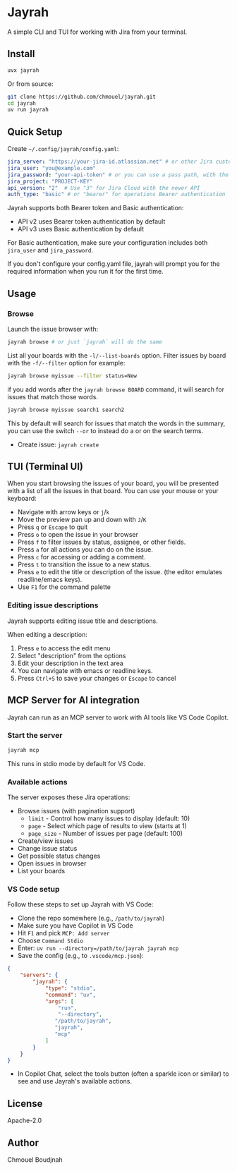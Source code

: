 # Jayrah

A simple CLI and TUI for working with Jira from your terminal.

## Install

```sh
uvx jayrah
```

Or from source:

```sh
git clone https://github.com/chmouel/jayrah.git
cd jayrah
uv run jayrah
```

## Quick Setup

Create `~/.config/jayrah/config.yaml`:

```yaml
jira_server: "https://your-jira-id.atlassian.net" # or other Jira custom server URL
jira_user: "you@example.com"
jira_password: "your-api-token" # or you can use a pass path, with the pass:: prefix, for example pass::jira/token
jira_project: "PROJECT-KEY"
api_version: "2"  # Use "3" for Jira Cloud with the newer API
auth_type: "basic" # or "bearer" for operations Bearer authentication
```

Jayrah supports both Bearer token and Basic authentication:

- API v2 uses Bearer token authentication by default
- API v3 uses Basic authentication by default

For Basic authentication, make sure your configuration includes both `jira_user` and `jira_password`.

If you don't configure your config.yaml file, jayrah will prompt you for the
required information when you run it for the first time.

## Usage

### Browse

Launch the issue browser with:

```sh
jayrah browse # or just `jayrah` will do the same
```

List all your boards with the `-l/--list-boards` option.
Filter issues by board with the `-f/--filter` option for example:

```sh
jayrah browse myissue --filter status=New
```

if you add words after the `jayrah browse BOARD` command, it will search for
issues that match those words.

```sh
jayrah browse myissue search1 search2
```

This by default will search for issues that match the words in the summary, you
can use the switch `--or` to instead do a or on the search terms.

- Create issue: `jayrah create`

## TUI (Terminal UI)

When you start browsing the issues of your board, you will be presented with a
list of all the issues in that board. You can use your mouse or your keyboard:

- Navigate with arrow keys or `j`/`k`
- Move the preview pan up and down with `J`/`K`
- Press `q` or `Escape` to quit
- Press `o` to open the issue in your browser
- Press `f` to filter issues by status, assignee, or other fields.
- Press `a` for all actions you can do on the issue.
- Press `c` for accessing or adding a comment.
- Press `t` to transition the issue to a new status.
- Press `e` to edit the title or description of the issue. (the editor emulates
  readline/emacs keys).
- Use `F1` for the command palette

### Editing issue descriptions

Jayrah supports editing issue title and descriptions.

When editing a description:

1. Press `e` to access the edit menu
2. Select "description" from the options
3. Edit your description in the text area
4. You can navigate with emacs or readline keys.
5. Press `Ctrl+S` to save your changes or `Escape` to cancel

## MCP Server for AI integration

Jayrah can run as an MCP server to work with AI tools like VS Code Copilot.

### Start the server

```bash
jayrah mcp
```

This runs in stdio mode by default for VS Code.

### Available actions

The server exposes these Jira operations:

- Browse issues (with pagination support)
  - `limit` - Control how many issues to display (default: 10)
  - `page` - Select which page of results to view (starts at 1)
  - `page_size` - Number of issues per page (default: 100)
- Create/view issues
- Change issue status
- Get possible status changes
- Open issues in browser
- List your boards

### VS Code setup

Follow these steps to set up Jayrah with VS Code:

- Clone the repo somewhere (e.g., `/path/to/jayrah`)
- Make sure you have Copilot in VS Code
- Hit `F1` and pick `MCP: Add server`
- Choose `Command Stdio`
- Enter: `uv run --directory=/path/to/jayrah jayrah mcp`
- Save the config (e.g., to `.vscode/mcp.json`):

```json
{
    "servers": {
        "jayrah": {
            "type": "stdio",
            "command": "uv",
            "args": [
                "run",
                "--directory",
               "/path/to/jayrah",
               "jayrah",
               "mcp"
            ]
        }
    }
}
```

- In Copilot Chat, select the tools button (often a sparkle icon or similar) to
see and use Jayrah's available actions.

## License

Apache-2.0

## Author

Chmouel Boudjnah
